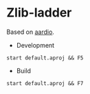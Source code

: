 # Zlib-ladder

Based on [aardio](www.aardio.com).

+ Development

```text
start default.aproj && F5
```

+ Build

```text
start default.aproj && F7
```
